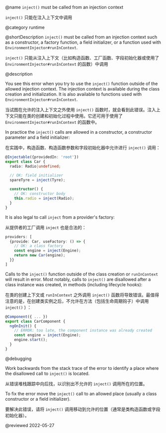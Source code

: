@name `inject()` must be called from an injection context

`inject()` 只能在注入上下文中调用

@category runtime

@shortDescription `inject()` must be called from an injection context such as a constructor, a factory function, a field initializer, or a function used with `EnvironmentInjector#runInContext`.

`inject()` 只能从注入上下文（比如构造函数、工厂函数、字段初始化器或使用了 `EnvironmentInjector#runInContext` 的函数）中调用

@description

You see this error when you try to use the `inject()` function outside of the allowed injection context. The injection context is available during the class creation and initialization. It is also available to functions
used with `EnvironmentInjector#runInContext`.

当试图在允许的注入上下文之外使用 `inject()` 函数时，就会看到此错误。注入上下文只能在类的创建和初始化过程中使用。它还可用于使用了 `EnvironmentInjector#runInContext` 的函数中。

In practice the `inject()` calls are allowed in a constructor, a constructor parameter and a field initializer:

在实践中，构造函数、构造函数参数和字段初始化器中允许进行 `inject()` 调用：

```typescript
@Injectable({providedIn: 'root'})
export class Car {
  radio: Radio|undefined;

  // OK: field initializer
  spareTyre = inject(Tyre);
  
  constructor() {
    // OK: constructor body
    this.radio = inject(Radio);
  }
}
```

It is also legal to call `inject` from a provider's factory:

从提供者的工厂调用 `inject` 也是合法的：

```typescript
providers: [
  {provide: Car, useFactory: () => {
    // OK: a class factory
    const engine = inject(Engine);
    return new Car(engine);
  }}
]
```

Calls to the `inject()` function outside of the class creation or `runInContext` will result in error. Most notably, calls to `inject()` are disallowed after a class instance was created, in methods (including lifecycle hooks):

在类的创建上下文或 `runInContext` 之外调用 `inject()` 函数将导致错误。最值得注意的是，在创建类实例之后，不允许在方法（包括生命周期钩子）中调用 `inject()` ) ：

```typescript
@Component({ ... })
export class CarComponent {
  ngOnInit() {
    // ERROR: too late, the component instance was already created
    const engine = inject(Engine);
    engine.start();
  }
}
```

@debugging

Work backwards from the stack trace of the error to identify a place where the disallowed call to `inject()` is located. 

从错误堆栈跟踪中向后找，以识别出不允许的 `inject()` 调用所在的位置。

To fix the error move the `inject()` call to an allowed place (usually a class constructor or a field initializer).

要解决此错误，请将 `inject()` 调用移动到允许的位置（通常是类构造函数或字段初始化器）。

<!-- links -->

<!-- external links -->

<!-- end links -->

@reviewed 2022-05-27
